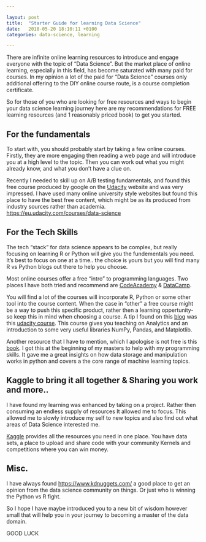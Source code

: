 ```yaml
---

layout: post
title:  "Starter Guide for learning Data Science"
date:   2018-05-20 18:10:11 +0100
categories: data-science, learning

---
```




There are infinite online learning resources to introduce and engage everyone with the topic of “Data Science”. But the market place of online learning, especially in this field, has become saturated with many paid for courses. In my opinion a lot of the paid for “Data Science” courses only additional offering to the DIY online course route, is a course completion certificate. 

So for those of you who are looking for free resources and ways to begin your data science learning journey here are my recommendations for FREE learning resources (and 1 reasonably priced book) to get you started. 

## For the fundamentals 

To start with, you should probably start by taking a few online courses. Firstly, they are more engaging then reading a web page and will introduce you at a high level to the topic. Then you can work out what you might already know, and what you don’t have a clue on. 

Recently I needed to skill up on A/B testing fundamentals,  and found this free course produced by google on the [Udacity][udacity] website and was very impressed.  I have used many online university style websites but found this place to have the best free content, which might be as its produced from industry sources  rather than academia. 
https://eu.udacity.com/courses/data-science

## For the Tech Skills 

The tech “stack” for data science appears to be complex, but really focusing on learning R or Python will give you the fundementals you need. It’s best to focus on one at a time.. the choice is yours but you will find many R vs Python blogs out there to help you choose. 

Most online courses offer a free “intro” to programming languages. Two places I have both tried and recommend are [CodeAcademy][codeaccademy] & [DataCamp][data-camp]. 

You will find a lot of the courses will incorporate R, Python or some other tool into the course content. When the case in “other” a  free course might be a way to push this specific product, rather then a learning oppertunity- so keep this in mind when choosing a course. 
A tip I found on this [blog][Best-DS-Courses] was this [udacity course][udacity-intro]. This course gives you teaching on Analytics and an introduction to some very useful libraries NumPy, Pandas, and Matplotlib. 

Another resource that I have to mention, which I apologise is not free is this [book][kdnuggets]. I got this at the beginning of my masters to help with my programming skills. It gave me a great insights on how data storage and manipulation works in python and covers a the core range of machine learning topics. 

## Kaggle to bring it all together & Sharing you work and more..  

I have found my learning was enhanced by taking on a project. Rather then consuming an endless supply of resources It allowed me to focus. This allowed me to slowly introduce my self to new topics and also find out what areas of Data Science interested me. 

[Kaggle][kaggle] provides all the resources you need in one place. You have data sets, a place to upload and share code with your community Kernels and competitions where you can win money. 

## Misc.

I have always found https://www.kdnuggets.com/ a good place to get an opinion from the data science community on things. Or just who is winning the Python vs R fight. 

So I hope I have maybe introduced you to a new bit of wisdom however small that will help you in your journey to becoming a master of the data domain. 


GOOD LUCK 

[udacity]: https://eu.udacity.com/courses/data-science
[Best-DS-Courses]:  https://medium.freecodecamp.org/i-ranked-all-the-best-data-science-intro-courses-based-on-thousands-of-data-points-db5dc7e3eb8e
[udacity-intro]:  https://www.class-central.com/course/udacity-intro-to-data-analysis-4937 
[oreilly]:  http://shop.oreilly.com/product/0636920033400.do
[kdnuggets]: https://www.kdnuggets.com/ 
[kaggle]: https://www.kaggle.com/
[data-camp]: https://www.datacamp.com/home
[codeaccademy]: https://www.codecademy.com/learn

